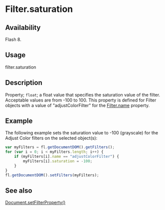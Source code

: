 # Filter.saturation

## Availability

Flash 8.

## Usage

filter.saturation

## Description

Property; `float`; a float value that specifies the saturation value of the filter. Acceptable values are from -100 to 100. This property is defined for Filter objects with a value of "adjustColorFilter" for the [Filter.name](../Filter_object/Filter13.md) property.

## Example

The following example sets the saturation value to -100 (grayscale) for the Adjust Color filters on the selected object(s):

```javascript
var myFilters = fl.getDocumentDOM().getFilters();
for (var i = 0; i < myFilters.length; i++) {
    if (myFilters[i].name == "adjustColorFilter") {
        myFilters[i].saturation = -100;
    }
}
fl.getDocumentDOM().setFilters(myFilters);
```

## See also

[Document.setFilterProperty()](../Document_object/Document520.md)
